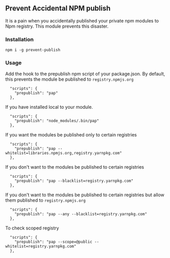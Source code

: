 ## Prevent Accidental NPM publish

It is a pain when you accidentally published your private npm modules to Npm registry.
This module prevents this disaster.

### Installation

```
npm i -g prevent-publish

```

### Usage

Add the hook to the prepublish npm script of your package.json. 
By default, this prevents the module be published to `registry.npmjs.org`

```
  "scripts": {
    "prepublish": "pap"
  },
```

If you have installed local to your module.

```
  "scripts": {
    "prepublish": "node_modules/.bin/pap"
  },
```

If you want the modules be published only to certain registries

```
  "scripts": {
    "prepublish": "pap --whitelist=libraries.npmjs.org,registry.yarnpkg.com"
  },
```

If you don't want to the modules be published to certain registries

```
  "scripts": {
    "prepublish": "pap --blacklist=registry.yarnpkg.com"
  },
```

If you don't want to the modules be published to certain registries but allow them published to 
`registry.npmjs.org`

```
  "scripts": {
    "prepublish": "pap --any --blacklist=registry.yarnpkg.com"
  },
```

To check scoped registry

```
  "scripts": {
    "prepublish": "pap --scope=@public --whitelist=registry.yarnpkg.com"
  },
```